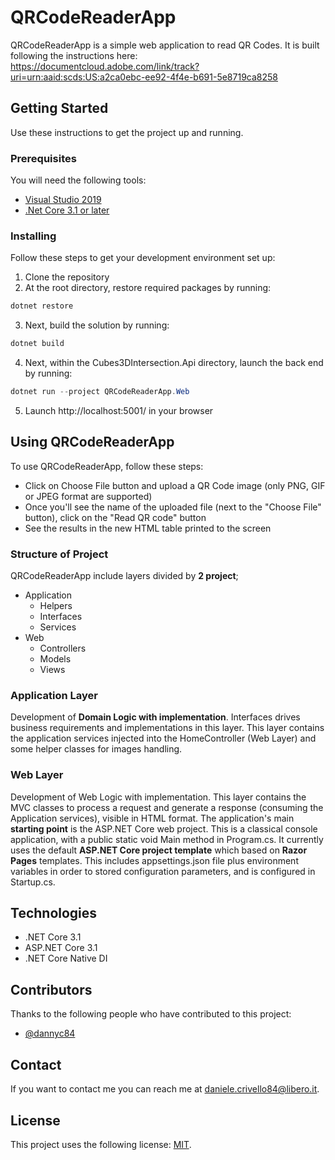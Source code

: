 # QRCodeReaderApp
QRCodeReaderApp is a simple web application to read QR Codes. It is built following the instructions here: https://documentcloud.adobe.com/link/track?uri=urn:aaid:scds:US:a2ca0ebc-ee92-4f4e-b691-5e8719ca8258

## Getting Started
Use these instructions to get the project up and running.

### Prerequisites
You will need the following tools:

* [Visual Studio 2019](https://visualstudio.microsoft.com/downloads/)
* [.Net Core 3.1 or later](https://dotnet.microsoft.com/download/dotnet-core/3.1)

### Installing
Follow these steps to get your development environment set up:
1. Clone the repository
2. At the root directory, restore required packages by running:
```csharp
dotnet restore
```
3. Next, build the solution by running:
```csharp
dotnet build
```
4. Next, within the Cubes3DIntersection.Api directory, launch the back end by running:
```csharp
dotnet run --project QRCodeReaderApp.Web
```
5. Launch http://localhost:5001/ in your browser

## Using QRCodeReaderApp

To use QRCodeReaderApp, follow these steps:

* Click on Choose File button and upload a QR Code image (only PNG, GIF or JPEG format are supported)
* Once you'll see the name of the uploaded file (next to the "Choose File" button), click on the "Read QR code" button
* See the results in the new HTML table printed to the screen

### Structure of Project
QRCodeReaderApp include layers divided by **2 project**;
* Application
    * Helpers
    * Interfaces    
    * Services
* Web
    * Controllers
    * Models
    * Views
    
### Application Layer
Development of **Domain Logic with implementation**. Interfaces drives business requirements and implementations in this layer.
This layer contains the application services injected into the HomeController (Web Layer) and some helper classes for images handling.

### Web Layer
Development of Web Logic with implementation.
This layer contains the MVC classes to process a request and generate a response (consuming the Application services), visible in HTML format.
The application's main **starting point** is the ASP.NET Core web project. This is a classical console application, with a public static void Main method in Program.cs. It currently uses the default **ASP.NET Core project template** which based on **Razor Pages** templates. This includes appsettings.json file plus environment variables in order to stored configuration parameters, and is configured in Startup.cs.

## Technologies
* .NET Core 3.1
* ASP.NET Core 3.1 
* .NET Core Native DI

## Contributors

Thanks to the following people who have contributed to this project:

* [@dannyc84](https://github.com/dannyc84)

## Contact

If you want to contact me you can reach me at daniele.crivello84@libero.it.

## License

This project uses the following license: [MIT](LICENSE.md).

